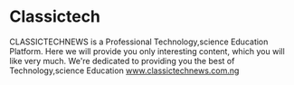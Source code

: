 # Classictech
CLASSICTECHNEWS is a Professional Technology,science Education Platform. Here we will provide you only interesting content, which you will like very much. We're dedicated to providing you the best of Technology,science Education
www.classictechnews.com.ng
